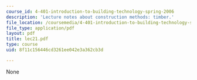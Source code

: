 ```yaml
---
course_id: 4-401-introduction-to-building-technology-spring-2006
description: 'Lecture notes about construction methods: timber.'
file_location: /coursemedia/4-401-introduction-to-building-technology-spring-2006/8f11c156446cd3261ee042e3a362cb3d_lec21.pdf
file_type: application/pdf
layout: pdf
title: lec21.pdf
type: course
uid: 8f11c156446cd3261ee042e3a362cb3d

---
```

None